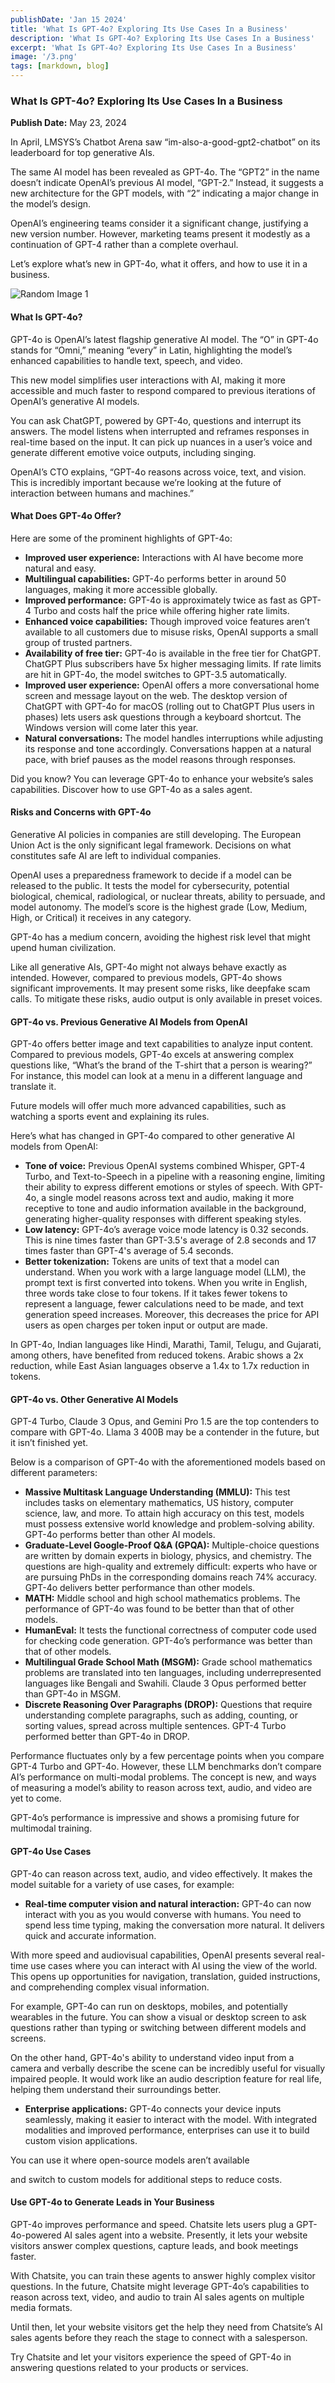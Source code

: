 ```yaml
---
publishDate: 'Jan 15 2024'
title: 'What Is GPT-4o? Exploring Its Use Cases In a Business'
description: 'What Is GPT-4o? Exploring Its Use Cases In a Business'
excerpt: 'What Is GPT-4o? Exploring Its Use Cases In a Business'
image: '/3.png'
tags: [markdown, blog]
---
```


### What Is GPT-4o? Exploring Its Use Cases In a Business

**Publish Date:** May 23, 2024

In April, LMSYS’s Chatbot Arena saw “im-also-a-good-gpt2-chatbot” on its leaderboard for top generative AIs.

The same AI model has been revealed as GPT-4o. The “GPT2” in the name doesn’t indicate OpenAI’s previous AI model, “GPT-2.” Instead, it suggests a new architecture for the GPT models, with “2” indicating a major change in the model’s design.

OpenAI’s engineering teams consider it a significant change, justifying a new version number. However, marketing teams present it modestly as a continuation of GPT-4 rather than a complete overhaul.

Let’s explore what’s new in GPT-4o, what it offers, and how to use it in a business.

![Random Image 1](GPT-4o.png)

#### What Is GPT-4o?

GPT-4o is OpenAI’s latest flagship generative AI model. The “O” in GPT-4o stands for “Omni,” meaning “every” in Latin, highlighting the model’s enhanced capabilities to handle text, speech, and video.

This new model simplifies user interactions with AI, making it more accessible and much faster to respond compared to previous iterations of OpenAI’s generative AI models.

You can ask ChatGPT, powered by GPT-4o, questions and interrupt its answers. The model listens when interrupted and reframes responses in real-time based on the input. It can pick up nuances in a user’s voice and generate different emotive voice outputs, including singing.

OpenAI’s CTO explains, “GPT-4o reasons across voice, text, and vision. This is incredibly important because we’re looking at the future of interaction between humans and machines.”

#### What Does GPT-4o Offer?

Here are some of the prominent highlights of GPT-4o:

- **Improved user experience:** Interactions with AI have become more natural and easy.
- **Multilingual capabilities:** GPT-4o performs better in around 50 languages, making it more accessible globally.
- **Improved performance:** GPT-4o is approximately twice as fast as GPT-4 Turbo and costs half the price while offering higher rate limits.
- **Enhanced voice capabilities:** Though improved voice features aren’t available to all customers due to misuse risks, OpenAI supports a small group of trusted partners.
- **Availability of free tier:** GPT-4o is available in the free tier for ChatGPT. ChatGPT Plus subscribers have 5x higher messaging limits. If rate limits are hit in GPT-4o, the model switches to GPT-3.5 automatically.
- **Improved user experience:** OpenAI offers a more conversational home screen and message layout on the web. The desktop version of ChatGPT with GPT-4o for macOS (rolling out to ChatGPT Plus users in phases) lets users ask questions through a keyboard shortcut. The Windows version will come later this year.
- **Natural conversations:** The model handles interruptions while adjusting its response and tone accordingly. Conversations happen at a natural pace, with brief pauses as the model reasons through responses.

Did you know? You can leverage GPT-4o to enhance your website’s sales capabilities. Discover how to use GPT-4o as a sales agent.

#### Risks and Concerns with GPT-4o

Generative AI policies in companies are still developing. The European Union Act is the only significant legal framework. Decisions on what constitutes safe AI are left to individual companies.

OpenAI uses a preparedness framework to decide if a model can be released to the public. It tests the model for cybersecurity, potential biological, chemical, radiological, or nuclear threats, ability to persuade, and model autonomy. The model’s score is the highest grade (Low, Medium, High, or Critical) it receives in any category.

GPT-4o has a medium concern, avoiding the highest risk level that might upend human civilization.

Like all generative AIs, GPT-4o might not always behave exactly as intended. However, compared to previous models, GPT-4o shows significant improvements. It may present some risks, like deepfake scam calls. To mitigate these risks, audio output is only available in preset voices.

#### GPT-4o vs. Previous Generative AI Models from OpenAI

GPT-4o offers better image and text capabilities to analyze input content. Compared to previous models, GPT-4o excels at answering complex questions like, “What’s the brand of the T-shirt that a person is wearing?” For instance, this model can look at a menu in a different language and translate it.

Future models will offer much more advanced capabilities, such as watching a sports event and explaining its rules.

Here’s what has changed in GPT-4o compared to other generative AI models from OpenAI:

- **Tone of voice:** Previous OpenAI systems combined Whisper, GPT-4 Turbo, and Text-to-Speech in a pipeline with a reasoning engine, limiting their ability to express different emotions or styles of speech. With GPT-4o, a single model reasons across text and audio, making it more receptive to tone and audio information available in the background, generating higher-quality responses with different speaking styles.
- **Low latency:** GPT-4o’s average voice mode latency is 0.32 seconds. This is nine times faster than GPT-3.5's average of 2.8 seconds and 17 times faster than GPT-4's average of 5.4 seconds.
- **Better tokenization:** Tokens are units of text that a model can understand. When you work with a large language model (LLM), the prompt text is first converted into tokens. When you write in English, three words take close to four tokens. If it takes fewer tokens to represent a language, fewer calculations need to be made, and text generation speed increases. Moreover, this decreases the price for API users as open charges per token input or output are made.

In GPT-4o, Indian languages like Hindi, Marathi, Tamil, Telugu, and Gujarati, among others, have benefited from reduced tokens. Arabic shows a 2x reduction, while East Asian languages observe a 1.4x to 1.7x reduction in tokens.

#### GPT-4o vs. Other Generative AI Models

GPT-4 Turbo, Claude 3 Opus, and Gemini Pro 1.5 are the top contenders to compare with GPT-4o. Llama 3 400B may be a contender in the future, but it isn’t finished yet.

Below is a comparison of GPT-4o with the aforementioned models based on different parameters:

- **Massive Multitask Language Understanding (MMLU):** This test includes tasks on elementary mathematics, US history, computer science, law, and more. To attain high accuracy on this test, models must possess extensive world knowledge and problem-solving ability. GPT-4o performs better than other AI models.
- **Graduate-Level Google-Proof Q&A (GPQA):** Multiple-choice questions are written by domain experts in biology, physics, and chemistry. The questions are high-quality and extremely difficult: experts who have or are pursuing PhDs in the corresponding domains reach 74% accuracy. GPT-4o delivers better performance than other models.
- **MATH:** Middle school and high school mathematics problems. The performance of GPT-4o was found to be better than that of other models.
- **HumanEval:** It tests the functional correctness of computer code used for checking code generation. GPT-4o’s performance was better than that of other models.
- **Multilingual Grade School Math (MSGM):** Grade school mathematics problems are translated into ten languages, including underrepresented languages like Bengali and Swahili. Claude 3 Opus performed better than GPT-4o in MSGM.
- **Discrete Reasoning Over Paragraphs (DROP):** Questions that require understanding complete paragraphs, such as adding, counting, or sorting values, spread across multiple sentences. GPT-4 Turbo performed better than GPT-4o in DROP.

Performance fluctuates only by a few percentage points when you compare GPT-4 Turbo and GPT-4o. However, these LLM benchmarks don’t compare AI’s performance on multi-modal problems. The concept is new, and ways of measuring a model’s ability to reason across text, audio, and video are yet to come.

GPT-4o’s performance is impressive and shows a promising future for multimodal training.

#### GPT-4o Use Cases

GPT-4o can reason across text, audio, and video effectively. It makes the model suitable for a variety of use cases, for example:

- **Real-time computer vision and natural interaction:** GPT-4o can now interact with you as you would converse with humans. You need to spend less time typing, making the conversation more natural. It delivers quick and accurate information.  

With more speed and audiovisual capabilities, OpenAI presents several real-time use cases where you can interact with AI using the view of the world. This opens up opportunities for navigation, translation, guided instructions, and comprehending complex visual information.

For example, GPT-4o can run on desktops, mobiles, and potentially wearables in the future. You can show a visual or desktop screen to ask questions rather than typing or switching between different models and screens.

On the other hand, GPT-4o's ability to understand video input from a camera and verbally describe the scene can be incredibly useful for visually impaired people. It would work like an audio description feature for real life, helping them understand their surroundings better.

- **Enterprise applications:** GPT-4o connects your device inputs seamlessly, making it easier to interact with the model. With integrated modalities and improved performance, enterprises can use it to build custom vision applications. 

You can use it where open-source models aren’t available

 and switch to custom models for additional steps to reduce costs.

#### Use GPT-4o to Generate Leads in Your Business

GPT-4o improves performance and speed. Chatsite lets users plug a GPT-4o-powered AI sales agent into a website. Presently, it lets your website visitors answer complex questions, capture leads, and book meetings faster.

With Chatsite, you can train these agents to answer highly complex visitor questions. In the future, Chatsite might leverage GPT-4o’s capabilities to reason across text, video, and audio to train AI sales agents on multiple media formats.

Until then, let your website visitors get the help they need from Chatsite’s AI sales agents before they reach the stage to connect with a salesperson.

Try Chatsite and let your visitors experience the speed of GPT-4o in answering questions related to your products or services.
```